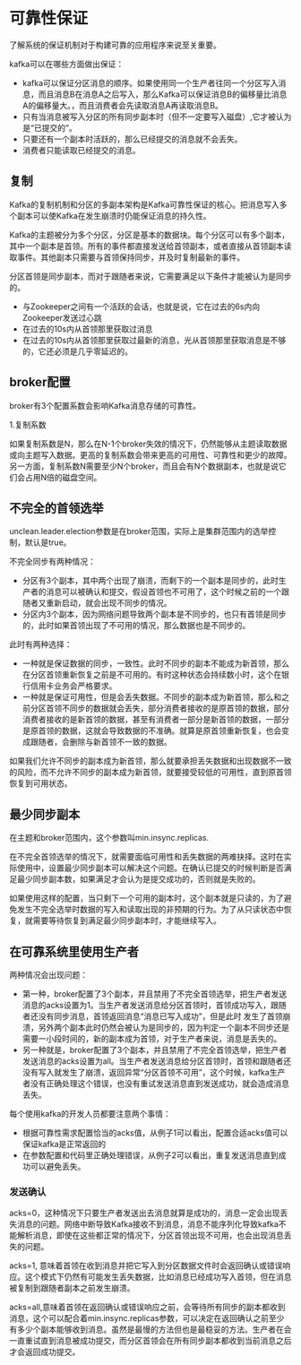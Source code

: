 # 可靠性保证
了解系统的保证机制对于构建可靠的应用程序来说至关重要。

kafka可以在哪些方面做出保证：
- kafka可以保证分区消息的顺序。如果使用同一个生产者往同一个分区写入消息，而且消息B在消息A之后写入，那么Kafka可以保证消息B的偏移量比消息A的偏移量大。，而且消费者会先读取消息A再读取消息B。
- 只有当消息被写入分区的所有同步副本时（但不一定要写入磁盘）,它才被认为是“已提交的”。
- 只要还有一个副本时活跃的，那么已经提交的消息就不会丢失。
- 消费者只能读取已经提交的消息。

## 复制
Kafka的复制机制和分区的多副本架构是Kafka可靠性保证的核心。把消息写入多个副本可以使Kafka在发生崩溃时仍能保证消息的持久性。

Kafka的主题被分为多个分区，分区是基本的数据块。每个分区可以有多个副本，其中一个副本是首领。所有的事件都直接发送给首领副本，或者直接从首领副本读取事件。其他副本只需要与首领保持同步，并及时复制最新的事件。

分区首领是同步副本，而对于跟随者来说，它需要满足以下条件才能被认为是同步的。
- 与Zookeeper之间有一个活跃的会话，也就是说，它在过去的6s内向Zookeeper发送过心跳
- 在过去的10s内从首领那里获取过消息
- 在过去的10s内从首领那里获取过最新的消息，光从首领那里获取消息是不够的，它还必须是几乎零延迟的。

## broker配置
broker有3个配置系数会影响Kafka消息存储的可靠性。

1.复制系数

如果复制系数是N，那么在N-1个broker失效的情况下，仍然能够从主题读取数据或向主题写入数据。更高的复制系数会带来更高的可用性、可靠性和更少的故障。另一方面，复制系数N需要至少N个broker，而且会有N个数据副本，也就是说它们会占用N倍的磁盘空间。

## 不完全的首领选举
unclean.leader.election参数是在broker范围，实际上是集群范围内的选举控制，默认是true。

不完全同步有两种情况：
- 分区有3个副本，其中两个出现了崩溃，而剩下的一个副本是同步的，此时生产者的消息可以被确认和提交，假设首领也不可用了，这个时候之前的一个跟随者又重新启动，就会出现不同步的情况。
- 分区内3个副本，因为网络问题导致两个副本是不同步的，也只有首领是同步的，此时如果首领出现了不可用的情况，那么数据也是不同步的。

此时有两种选择：
- 一种就是保证数据的同步，一致性。此时不同步的副本不能成为新首领，那么在分区首领重新恢复之前是不可用的。有时这种状态会持续数小时，这个在银行信用卡业务会严格要求。
- 一种就是保证可用性，但是会丢失数据。不同步的副本成为新首领，那么和之前分区首领不同步的数据就会丢失，部分消费者接收的是原首领的数据，部分消费者接收的是新首领的数据，甚至有消费者一部分是新首领的数据，一部分是原首领的数据，这就会导致数据的不准确。就算是原首领重新恢复，也会变成跟随者，会删除与新首领不一致的数据。

如果我们允许不同步的副本成为新首领，那么就要承担丢失数据和出现数据不一致的风险，而不允许不同步的副本成为新首领，就要接受较低的可用性，直到原首领恢复到可用状态。

## 最少同步副本
在主题和broker范围内，这个参数叫min.insync.replicas.

在不完全首领选举的情况下，就需要面临可用性和丢失数据的两难抉择。这时在实际使用中，设置最少同步副本可以解决这个问题。在确认已提交的时候判断是否满足最少同步副本数，如果满足才会认为是提交成功的，否则就是失败的。

如果使用这样的配置，当只剩下一个可用的副本时，这个副本就是只读的，为了避免发生不完全选举时数据的写入和读取出现的非预期的行为。为了从只读状态中恢复，就需要等待恢复到满足最少同步副本时，才能继续写入。

## 在可靠系统里使用生产者
两种情况会出现问题：
- 第一种，broker配置了3个副本，并且禁用了不完全首领选举，把生产者发送消息的acks设置为1。当生产者发送消息给分区首领时，首领成功写入，跟随者还没有同步消息，首领返回消息“消息已写入成功”，但是此时
发生了首领崩溃，另外两个副本此时仍然会被认为是同步的，因为判定一个副本不同步还是需要一小段时间的，新的副本成为首领，对于生产者来说，消息是丢失的。
- 另一种就是，broker配置了3个副本，并且禁用了不完全首领选举，把生产者发送消息的acks设置为all。当生产者发送消息给分区首领时，首领和跟随者还没有写入就发生了崩溃，返回异常“分区首领不可用”，这个时候，kafka生产者没有正确处理这个错误，也没有重试发送消息直到发送成功，就会造成消息丢失。

每个使用kafka的开发人员都要注意两个事情：
- 根据可靠性需求配置恰当的acks值，从例子1可以看出，配置合适acks值可以保证kafka是正常返回的
- 在参数配置和代码里正确处理错误，从例子2可以看出，重复发送消息直到成功可以避免丢失。

### 发送确认
acks=0，这种情况下只要生产者发送出去消息就算是成功的，消息一定会出现丢失消息的问题。网络中断导致Kafka接收不到消息，消息不能序列化导致kafka不能解析消息，即使在这些都正常的情况下，分区首领出现不可用，也会出现消息丢失的问题。

acks=1, 意味着首领在收到消息并把它写入到分区数据文件时会返回确认或错误响应。这个模式下仍然有可能发生丢失数据，比如消息已经成功写入首领，但在消息被复制到跟随者副本之前发生崩溃。

acks=all,意味着首领在返回确认或错误响应之前，会等待所有同步的副本都收到消息，这个可以配合着min.insync.replicas参数，可以决定在返回确认之前至少有多少个副本能够收到消息。虽然是最慢的方法但也是最稳妥的方法。生产者在会一直重试直到消息被成功提交，而分区首领会在所有同步副本都收到当前消息之后才会返回成功提交。


